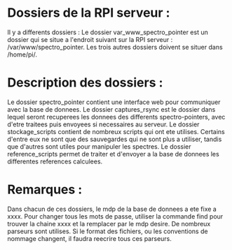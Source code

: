 Dossiers de la RPI serveur :
============================

Il y a differents dossiers :
Le dossier var_www_spectro_pointer est un dossier qui se situe a l'endroit suivant sur la RPI serveur :
/var/www/spectro_pointer. 
Les trois autres dossiers doivent se situer dans /home/pi/<nom du dossier>.

# Description des dossiers :
Le dossier spectro_pointer contient une interface web pour communiquer avec la base de donnees. 
Le dossier captures_rsync est le dossier dans lequel seront recuperees les donnees des differents spectro-pointers, avec d'etre traitees puis envoyees si necessaires au serveur.
Le dossier stockage_scripts contient de nombreux scripts qui ont ete utilises. Certains d'entre eux ne sont que des sauvegardes qui ne sont plus a utiliser, tandis que d'autres sont utiles pour manipuler les spectres.
Le dossier reference_scripts permet de traiter et d'envoyer a la base de donnees les differentes references calculees.

# Remarques :
Dans chacun de ces dossiers, le mdp de la base de donnees a ete fixe a xxxx. Pour changer tous les mots de passe, utiliser la commande find pour trouver la chaine xxxx et la remplacer par le mdp desire.
De nombreux parseurs sont utilises. Si le format des fichiers, ou les conventions de nommage changent, il faudra reecrire tous ces parseurs.


